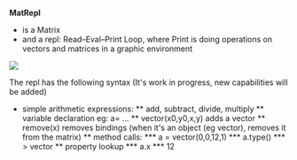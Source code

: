 **MatRepl**
* is a Matrix
* and a repl: Read–Eval–Print Loop, where Print is doing operations on vectors and matrices in a graphic environment

<img src="screenshot1.png"></img>
  
The repl has the following syntax (It's work in progress, new capabilities will be added)
* simple arithmetic expressions: 
  ** add, subtract, divide, multiply
  ** variable declaration eg: a= ...
  ** vector(x0,y0,x,y) adds a vector
  ** remove(x) removes bindings (when it's an object (eg vector), removes it from the matrix)
  ** method calls:
  *** a = vector(0,0,12,1)
  *** a.type()
  *** > vector
  ** property lookup
  *** a.x
  *** 12
  